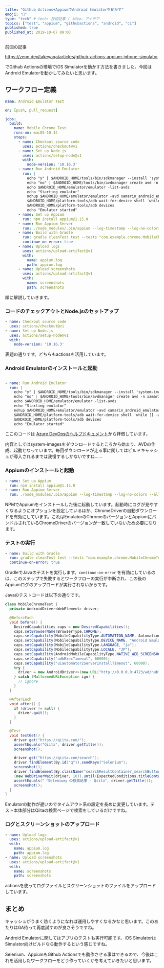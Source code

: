 ```yaml
---
title: "Github Actions+AppiumでAndroid Emulatorを動かす"
emoji: "📱"
type: "tech" # tech: 技術記事 / idea: アイデア
topics: ["test", "appium", "githubactions", "android", "ci"]
published: true
published_at: 2019-10-07 09:00
---
```


前回の記事

https://zenn.dev/takeyaqa/articles/github-actions-appium-iphone-simulator

でGithub Actionsの環境でiOS Simulatorを動かす方法を書きました。今回はAndroid Emulatorを動かしてみたいと思います。

<!--more-->

## ワークフロー定義

```yaml
name: Android Emulator Test

on: [push, pull_request]

jobs:
  build:
    name: Mobile Chrome Test
    runs-on: macOS-10.14
    steps:
      - name: Checkout source code
        uses: actions/checkout@v1
      - name: Set up Node.js
        uses: actions/setup-node@v1
        with:
          node-version: '10.16.3'
      - name: Run Android Emulator
        run: |
          echo "y" | $ANDROID_HOME/tools/bin/sdkmanager --install 'system-images;android-27;google_apis;x86'
          echo "no" | $ANDROID_HOME/tools/bin/avdmanager create avd -n xamarin_android_emulator -k 'system-images;android-27;google_apis;x86' --force
          echo $ANDROID_HOME/emulator/emulator -list-avds
          echo "Starting emulator"
          nohup $ANDROID_HOME/emulator/emulator -avd xamarin_android_emulator -no-snapshot > /dev/null 2>&1 &
          $ANDROID_HOME/platform-tools/adb wait-for-device shell 'while [[ -z $(getprop sys.boot_completed | tr -d '\r') ]]; do sleep 1; done; input keyevent 82'
          $ANDROID_HOME/platform-tools/adb devices
          echo "Emulator started"
      - name: Set up Appium
        run: npm install appium@1.15.0
      - name: Run Appium Server
        run: ./node_modules/.bin/appium --log-timestamp --log-no-colors --allow-insecure chromedriver_autodownload > appium.log &
      - name: Build with Gradle
        run: gradle cleanTest test --tests "com.example.chrome.MobileChromeTest"
        continue-on-error: true
      - name: Upload logs
        uses: actions/upload-artifact@v1
        with:
          name: appium.log
          path: appium.log
      - name: Upload screenshots
        uses: actions/upload-artifact@v1
        with:
          name: screenshots
          path: screenshots
```

順に解説していきます。

### コードのチェックアウトとNode.jsのセットアップ

```yaml
- name: Checkout source code
  uses: actions/checkout@v1
- name: Set up Node.js
  uses: actions/setup-node@v1
  with:
    node-version: '10.16.3'
```

表題の通りです。どちらもactionsを活用しています。

### Android Emulatorのインストールと起動

```yaml

- name: Run Android Emulator
  run: |
    echo "y" | $ANDROID_HOME/tools/bin/sdkmanager --install 'system-images;android-27;google_apis;x86'
    echo "no" | $ANDROID_HOME/tools/bin/avdmanager create avd -n xamarin_android_emulator -k 'system-images;android-27;google_apis;x86' --force
    echo $ANDROID_HOME/emulator/emulator -list-avds
    echo "Starting emulator"
    nohup $ANDROID_HOME/emulator/emulator -avd xamarin_android_emulator -no-snapshot > /dev/null 2>&1 &
    $ANDROID_HOME/platform-tools/adb wait-for-device shell 'while [[ -z $(getprop sys.boot_completed | tr -d '\r') ]]; do sleep 1; done; input keyevent 82'
    $ANDROID_HOME/platform-tools/adb devices
    echo "Emulator started"
```

ここのコードは [Azure DevOpsのヘルプドキュメント](https://docs.microsoft.com/en-us/azure/devops/pipelines/ecosystems/android?view=azure-devops#test-on-the-android-emulator)から拝借しています。

内容としてはsystem-imagesをダウンロードするところから始まり、AVDの作成、起動となっています。毎回ダウンロードが走る事に関してはビルドキャッシュが導入されるまでは我慢するしかないですね……

### Appiumのインストールと起動

```yaml
- name: Set up Appium
  run: npm install appium@1.15.0
- name: Run Appium Server
  run: ./node_modules/.bin/appium --log-timestamp --log-no-colors --allow-insecure chromedriver_autodownload > appium.log &
```

NPMでAppiumをインストールした後に起動しています。起動時にログが見やすくなるようにオプションを設定しているほか、ChromeDriverの自動ダウンロードを有効にしています。これはEmulatorのChromeのバージョンとAppiumにバンドルされているChromeDriverのバージョンが一致していないため必要になります。

### テストの実行

```yaml
- name: Build with Gradle
  run: gradle cleanTest test --tests "com.example.chrome.MobileChromeTest"
  continue-on-error: true
```

GradleでJavaのテストを実行します。`continue-on-error` を有効にしているのは、このステップで失敗するとワークフローの実行が中断され、この後のAppiumログのアップロードが実行されないからです。

Javaのテストコードは以下の通りです。

```java
class MobileChromeTest {
  private AndroidDriver<WebElement> driver;

  @BeforeEach
  void before() {
    DesiredCapabilities caps = new DesiredCapabilities();
    caps.setBrowserName(BrowserType.CHROME);
    caps.setCapability(MobileCapabilityType.AUTOMATION_NAME, AutomationName.ANDROID_UIAUTOMATOR2);
    caps.setCapability(MobileCapabilityType.DEVICE_NAME, "Android Emulator");
    caps.setCapability(MobileCapabilityType.LANGUAGE, "ja");
    caps.setCapability(MobileCapabilityType.LOCALE, "JP");
    caps.setCapability(AndroidMobileCapabilityType.NATIVE_WEB_SCREENSHOT, true);
    caps.setCapability("adbExecTimeout", 60000);
    caps.setCapability("uiautomator2ServerInstallTimeout", 60000);
    try {
      driver = new AndroidDriver<>(new URL("http://0.0.0.0:4723/wd/hub"), caps);
    } catch (MalformedURLException ign) {
      // ignore
    }
  }

  @AfterEach
  void after() {
    if (driver != null) {
      driver.quit();
    }
  }

  @Test
  void testGet() {
    driver.get("https://qiita.com/");
    assertEquals("Qiita", driver.getTitle());
    screenshot();

    driver.get("https://qiita.com/search");
    driver.findElement(By.id("q")).sendKeys("Selenium");
    screenshot();
    driver.findElement(By.className("searchResultContainer_searchButton")).click();
    (new WebDriverWait(driver, 10)).until(ExpectedConditions.titleContains("Selenium"));
    assertEquals("「Selenium」の検索結果 - Qiita", driver.getTitle());
    screenshot();
  }
}
```

Emulatorの動作が遅いのでタイムアウト系の設定を長めに変更しています。テスト本体部分はQiitaの検索ページで検索をしているだけですね。

### ログとスクリーンショットのアップロード

```yaml
- name: Upload logs
  uses: actions/upload-artifact@v1
  with:
    name: appium.log
    path: appium.log
- name: Upload screenshots
  uses: actions/upload-artifact@v1
  with:
    name: screenshots
    path: screenshots
```

actionsを使ってログファイルとスクリーンショットのファイルをアップロードしています。

## まとめ

キャッシュがうまく効くようになれば運用しやすくなるかなと思います。このあたりはGA待って再度試すのが良さそうですね。

Android Emulatorに関してはアプリのテストも実行可能です。iOS SimulatorはSimulator向けビルドなら動作するという感じですね。

Selenium、AppiumもGithub Actionsでも動作させる事はできるので、今後はこれを活用したワークフローをどう作っていくかを考えていきたいと思います。
